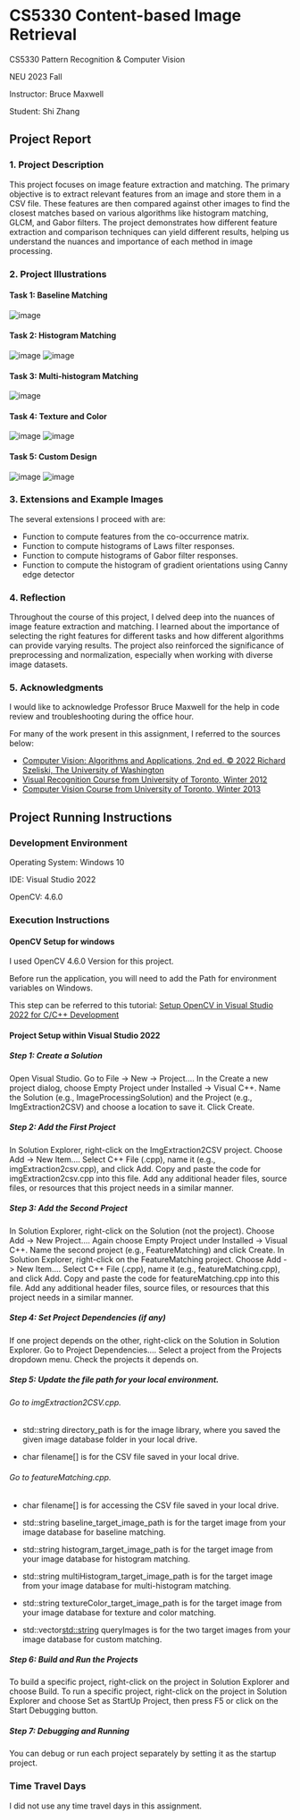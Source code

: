 # CS5330 Content-based Image Retrieval

CS5330 Pattern Recognition & Computer Vision

NEU 2023 Fall

Instructor: Bruce Maxwell

Student: Shi Zhang

## Project Report

### 1. Project Description

This project focuses on image feature extraction and matching. The primary objective is to extract relevant features from an image and store them in a CSV file. These features are then compared against other images to find the closest matches based on various algorithms like histogram matching, GLCM, and Gabor filters. The project demonstrates how different feature extraction and comparison techniques can yield different results, helping us understand the nuances and importance of each method in image processing.

### 2. Project Illustrations

#### Task 1: Baseline Matching

![image](/results/featureMatching_1.jpg)

#### Task 2: Histogram Matching

![image](/results/featureMatching_2.jpg)
![image](/results/featureMatching_3.jpg)

#### Task 3: Multi-histogram Matching

![image](/results/featureMatching_4.jpg)

#### Task 4: Texture and Color

![image](results/featureMatching_5.jpg)
![image](results/featureMatching_6.jpg)

#### Task 5: Custom Design

![image](results/featureMatching_7.jpg)
![image](results/featureMatching_8.jpg)

### 3. Extensions and Example Images

The several extensions I proceed with are: 
- Function to compute features from the co-occurrence matrix.
- Function to compute histograms of Laws filter responses.
- Function to compute histograms of Gabor filter responses.
- Function to compute the histogram of gradient orientations using Canny edge detector

### 4. Reflection
Throughout the course of this project, I delved deep into the nuances of image feature extraction and matching. I learned about the importance of selecting the right features for different tasks and how different algorithms can provide varying results. The project also reinforced the significance of preprocessing and normalization, especially when working with diverse image datasets.

### 5. Acknowledgments

I would like to acknowledge Professor Bruce Maxwell for the help in code review and troubleshooting during the office hour.

For many of the work present in this assignment, I referred to the sources below:

- [Computer Vision: Algorithms and Applications, 2nd ed. © 2022 Richard Szeliski, The University of Washington](http://szeliski.org/Book/)
- [Visual Recognition Course from University of Toronto, Winter 2012](https://www.cs.toronto.edu/~urtasun/courses/VisualRecognition/visual_recognition.html)
- [Computer Vision Course from University of Toronto, Winter 2013](https://www.cs.toronto.edu/~urtasun/courses/CV/cv.html)

## Project Running Instructions

### Development Environment

Operating System: Windows 10

IDE: Visual Studio 2022

OpenCV: 4.6.0

### Execution Instructions

#### OpenCV Setup for windows

I used OpenCV 4.6.0 Version for this project. 

Before run the application, you will need to add the Path for environment variables on Windows. 

This step can be referred to this tutorial: [Setup OpenCV in Visual Studio 2022 for C/C++ Development](https://www.youtube.com/watch?v=unSce_GPwto)

#### Project Setup within Visual Studio 2022

##### Step 1: Create a Solution
Open Visual Studio.
Go to File -> New -> Project....
In the Create a new project dialog, choose Empty Project under Installed -> Visual C++.
Name the Solution (e.g., ImageProcessingSolution) and the Project (e.g., ImgExtraction2CSV) and choose a location to save it. Click Create.

##### Step 2: Add the First Project
In Solution Explorer, right-click on the ImgExtraction2CSV project.
Choose Add -> New Item....
Select C++ File (.cpp), name it (e.g., imgExtraction2csv.cpp), and click Add.
Copy and paste the code for imgExtraction2csv.cpp into this file.
Add any additional header files, source files, or resources that this project needs in a similar manner.

##### Step 3: Add the Second Project
In Solution Explorer, right-click on the Solution (not the project).
Choose Add -> New Project....
Again choose Empty Project under Installed -> Visual C++.
Name the second project (e.g., FeatureMatching) and click Create.
In Solution Explorer, right-click on the FeatureMatching project.
Choose Add -> New Item....
Select C++ File (.cpp), name it (e.g., featureMatching.cpp), and click Add.
Copy and paste the code for featureMatching.cpp into this file.
Add any additional header files, source files, or resources that this project needs in a similar manner.

##### Step 4: Set Project Dependencies (if any)
If one project depends on the other, right-click on the Solution in Solution Explorer.
Go to Project Dependencies....
Select a project from the Projects dropdown menu.
Check the projects it depends on.

##### Step 5: Update the file path for your local environment.
###### Go to imgExtraction2CSV.cpp. 

- std::string directory_path is for the image library, where you saved the given image database folder in your local drive.

- char filename[] is for the CSV file saved in your local drive.

###### Go to featureMatching.cpp.

- char filename[] is for accessing the CSV file saved in your local drive.

- std::string baseline_target_image_path is for the target image from your image database for baseline matching.

- std::string histogram_target_image_path is for the target image from your image database for histogram matching.

- std::string multiHistogram_target_image_path is for the target image from your image database for multi-histogram matching.

- std::string textureColor_target_image_path is for the target image from your image database for texture and color matching.

- std::vector<std::string> queryImages is for the two target images from your image database for custom matching.

##### Step 6: Build and Run the Projects
To build a specific project, right-click on the project in Solution Explorer and choose Build.
To run a specific project, right-click on the project in Solution Explorer and choose Set as StartUp Project, then press F5 or click on the Start Debugging button.

##### Step 7: Debugging and Running
You can debug or run each project separately by setting it as the startup project.

### Time Travel Days
I did not use any time travel days in this assignment. 
